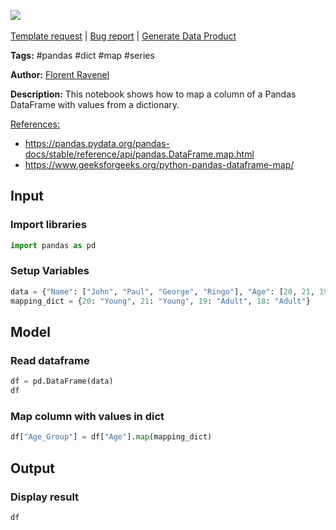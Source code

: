 <a href="https://app.naas.ai/user-redirect/naas/downloader?url=https://raw.githubusercontent.com/jupyter-naas/awesome-notebooks/master/Pandas/Pandas_Map_column_with_values_in_dict.ipynb" target="_parent"><img src="https://naasai-public.s3.eu-west-3.amazonaws.com/Open_in_Naas_Lab.svg"/></a><br><br><a href="https://github.com/jupyter-naas/awesome-notebooks/issues/new?assignees=&labels=&template=template-request.md&title=Tool+-+Action+of+the+notebook+">Template request</a> | <a href="https://github.com/jupyter-naas/awesome-notebooks/issues/new?assignees=&labels=bug&template=bug_report.md&title=Pandas+-+Map+column+with+values+in+dict:+Error+short+description">Bug report</a> | <a href="https://app.naas.ai/user-redirect/naas/downloader?url=https://raw.githubusercontent.com/jupyter-naas/awesome-notebooks/master/Naas/Naas_Start_data_product.ipynb" target="_parent">Generate Data Product</a>

**Tags:** #pandas #dict #map #series

**Author:** [Florent Ravenel](https://www.linkedin.com/in/florent-ravenel/)

**Description:** This notebook shows how to map a column of a Pandas DataFrame with values from a dictionary.

<u>References:</u>
- https://pandas.pydata.org/pandas-docs/stable/reference/api/pandas.DataFrame.map.html
- https://www.geeksforgeeks.org/python-pandas-dataframe-map/

## Input

### Import libraries


```python
import pandas as pd
```

### Setup Variables


```python
data = {"Name": ["John", "Paul", "George", "Ringo"], "Age": [20, 21, 19, 18]}
mapping_dict = {20: "Young", 21: "Young", 19: "Adult", 18: "Adult"}
```

## Model

### Read dataframe


```python
df = pd.DataFrame(data)
df
```

### Map column with values in dict


```python
df["Age_Group"] = df["Age"].map(mapping_dict)
```

## Output

### Display result


```python
df
```
